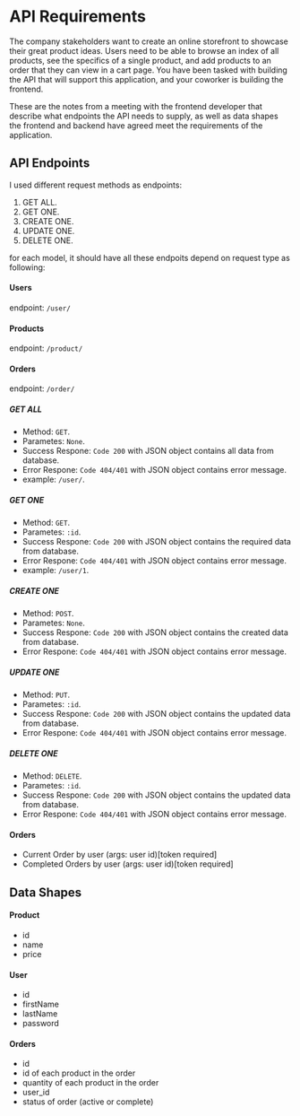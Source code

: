 # API Requirements
The company stakeholders want to create an online storefront to showcase their great product ideas. Users need to be able to browse an index of all products, see the specifics of a single product, and add products to an order that they can view in a cart page. You have been tasked with building the API that will support this application, and your coworker is building the frontend.

These are the notes from a meeting with the frontend developer that describe what endpoints the API needs to supply, as well as data shapes the frontend and backend have agreed meet the requirements of the application. 

## API Endpoints
I used different request methods as endpoints:
1. GET ALL.
2. GET ONE.
3. CREATE ONE.
4. UPDATE ONE.
5. DELETE ONE.

for each model, it should have all these endpoits depend on request type as following:


#### Users
endpoint: `/user/`

#### Products
endpoint: `/product/`

#### Orders
endpoint: `/order/`

##### GET ALL
- Method: `GET`.
- Parametes: `None`.
- Success Respone: `Code 200` with JSON object contains all data from database.
- Error Respone: `Code 404/401` with JSON object contains error message.
- example: `/user/`.

##### GET ONE
- Method: `GET`.
- Parametes: `:id`.
- Success Respone: `Code 200` with JSON object contains the required data from database.
- Error Respone: `Code 404/401` with JSON object contains error message.
- example: `/user/1`.

##### CREATE ONE
- Method: `POST`.
- Parametes: `None`.
- Success Respone: `Code 200` with JSON object contains the created data from database.
- Error Respone: `Code 404/401` with JSON object contains error message.

##### UPDATE ONE
- Method: `PUT`.
- Parametes: `:id`.
- Success Respone: `Code 200` with JSON object contains the updated data from database.
- Error Respone: `Code 404/401` with JSON object contains error message.

##### DELETE ONE
- Method: `DELETE`.
- Parametes: `:id`.
- Success Respone: `Code 200` with JSON object contains the updated data from database.
- Error Respone: `Code 404/401` with JSON object contains error message.

#### Orders
- Current Order by user (args: user id)[token required]
- Completed Orders by user (args: user id)[token required]

## Data Shapes
#### Product
-  id
- name
- price

#### User
- id
- firstName
- lastName
- password

#### Orders
- id
- id of each product in the order
- quantity of each product in the order
- user_id
- status of order (active or complete)


